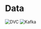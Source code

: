 Data
===

![DVC](https://img.shields.io/static/v1?label=&message=DVC&color=%2313ADC7&style=for-the-badge&logo=DVC&logoColor=red) ![Kafka](https://img.shields.io/static/v1?label=&message=Kafka&color=%23231F20&style=for-the-badge&logo=apache+kafka)
